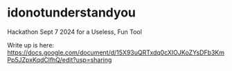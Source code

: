# idonotunderstandyou
Hackathon Sept 7 2024 for a Useless, Fun Tool

Write up is here: https://docs.google.com/document/d/15X93uQRTxdq0cXIOJKoZYsDFb3KmPp5JZpxKqdClfhQ/edit?usp=sharing 
